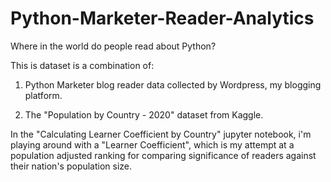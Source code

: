 # Python-Marketer-Reader-Analytics
Where in the world do people read about Python?

This is dataset is a combination of:

1) Python Marketer blog reader data collected by Wordpress, my blogging platform.

2) The "Population by Country - 2020" dataset from Kaggle.

In the "Calculating Learner Coefficient by Country" jupyter notebook, i'm playing around with a "Learner Coefficient",
which is my attempt at a population adjusted ranking for comparing significance of readers against their nation's population size.

